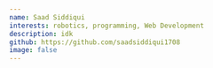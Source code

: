 ```yaml
---
name: Saad Siddiqui 
interests: robotics, programming, Web Development
description: idk 
github: https://github.com/saadsiddiqui1708
image: false
---
```

